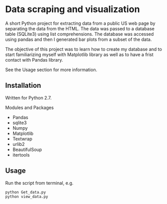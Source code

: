 # Data scraping and visualization

A short Python project for extracting data from a public US web page by separating the data from the HTML. The data was passed to a database table (SQLite3) using list comprehensions.
The database was accessed using pandas and then I generated bar plots from a subset of the data.

The objective of this project was to learn how to create my database and to start familiarizing myself with Matplotlib library as well as to have a frist contact with Pandas library.

See the Usage section for more information. 

## Installation

Written for Python 2.7. 

Modules and Packages

* Pandas
* sqlite3
* Numpy
* Matplotlib
* Textwrap
* urlib2
* BeautifulSoup
* itertools


## Usage

Run the script from terminal, e.g.

```bash
python Get_data.py
python view_data.py
```
